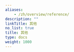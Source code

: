 ```yaml
---
aliases:
    - /zh/overview/reference/
description: ""
linkTitle: 其他
no_list: true
title: 其他
type: docs
weight: 1000
---
```

